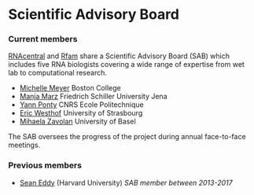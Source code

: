 
# Scientific Advisory Board

### Current members

[RNAcentral](/) and [Rfam](http://rfam.org) share a Scientific Advisory Board (SAB)
which includes five RNA biologists covering a wide range of expertise from wet lab to computational research.

- [Michelle Meyer](https://scholar.google.com/citations?user=Hf7WbasAAAAJ&hl=en&oi=sra) Boston College
- [Manja Marz](http://www.rna.uni-jena.de/en/members/manja-marz/) Friedrich Schiller University Jena
- [Yann Ponty](https://scholar.google.com/citations?user=6pB8chgAAAAJ&hl=en) CNRS Ecole Politechnique
- [Eric Westhof](http://www-ibmc.u-strasbg.fr/upr9002/westhof/index.html) University of Strasbourg
- [Mihaela Zavolan](https://scholar.google.com/citations?user=qq-XS84AAAAJ&hl=en) University of Basel

The SAB oversees the progress of the project during annual face-to-face meetings.

### Previous members

- [Sean Eddy]() (Harvard University) *SAB member between 2013-2017*
